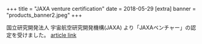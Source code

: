 +++
title = "JAXA venture certification"
date = 2018-05-29
[extra]
banner = "products_banner2.jpeg"
+++

国立研究開発法人 宇宙航空研究開発機構(JAXA) より「JAXAベンチャー」の認定を受けました。
[article link](http://aerospacebiz.jaxa.jp/venture/)  



